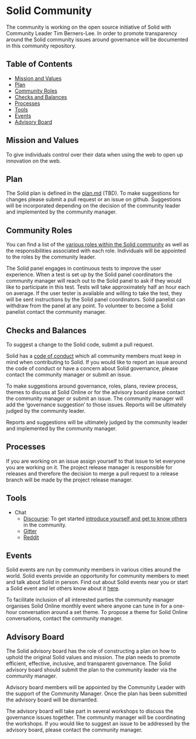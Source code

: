 # Solid Community

The community is working on the open source initiative of Solid with
Community Leader Tim Berners-Lee. In order to promote transparency
around the Solid community issues around governance will be documented
in this community repository.

## Table of Contents
 * [Mission and Values](#mission-and-values) 
 * [Plan](#plan) 
 * [Community Roles](#community-roles)
 * [Checks and Balances](#checks-and-balances) 
 * [Processes](#processes)
 * [Tools](#tools) 
 * [Events](#events)
 * [Advisory Board](#advisory-board) 


## Mission and Values
To give individuals control over their data when using the web to open up innovation on the web. 

## Plan

The Solid plan is defined in the [plan.md](plan.md) (TBD). 
To make suggestions for changes please submit a pull request or
an issue on github. Suggestions will be incorporated depending on the
decision of the community leader and implemented by the community
manager.

## Community Roles

You can find a list of the [various roles within the Solid community](community-roles.md)
as well as the responsibilities associated with each
role. Individuals will be appointed to the roles by the community
leader.

The Solid panel engages in continuous tests to improve the user
experience. When a test is set up by the Solid panel coordinators the
community manager will reach out to the Solid panel to ask if they
would like to participate in this test. Tests will take approximately
half an hour each on average. If the user tester is available and
willing to take the test, they will be sent instructions by the Solid
panel coordinators. Solid panelist can withdraw from the panel at any
point. To volunteer to become a Solid panelist contact the community
manager.


## Checks and Balances


To suggest a change to the Solid code, submit a pull request. 

Solid has a [code of conduct](code-of-conduct.md) which all community members must keep in
mind when contributing to Solid. If you would like to report an issue
around the code of conduct or have a concern about Solid governance,
please contact the community manager or submit an issue.

To make suggestions around governance, roles, plans, review process,
themes to discuss at Solid Online or for the advisory board please
contact the community manager or submit an issue. The community
manager will add the ‘governance suggestion’ to those issues. Reports
will be ultimately judged by the community leader.

Reports and suggestions will be ultimately judged by the community
leader and implemented by the community manager.

## Processes 

If you are working on an issue assign yourself to that issue to let
everyone you are working on it. The project release manager is
responsible for releases and therefore the decision to merge a pull
request to a release branch will be made by the project release
manager.


## Tools

* Chat 
  * [Discourse](https://forum.solidproject.org/): To get started [introduce yourself and get to know others](https://forum.solidproject.org/t/welcome-to-the-solid-forum-please-introduce-yourself-here-great-to-have-you-on-board/440/20) in the community. 
  * [Gitter](https://gitter.im/solid/chat)
  * [Reddit](https://www.reddit.com/r/SOLID/submit)


## Events

Solid events are run by community members in various cities around the
world. Solid events provide an opportunity for community members to
meet and talk about Solid in person. Find out about Solid events near
you or start a Solid event and let others know about it 
[here](https://forum.solidproject.org/t/find-solid-events-near-you/703).

To facilitate inclusion of all interested parties the community
manager organises Solid Online monthly event where anyone can tune in
for a one-hour conversation around a set theme. To propose a theme for
Solid Online conversations, contact the community manager.


## Advisory Board

The Solid advisory board has the role of constructing a plan on how to
uphold the original Solid values and mission. The plan needs to
promote efficient, effective, inclusive, and transparent
governance. The Solid advisory board should submit the plan to the
community leader via the community manager.

Advisory board members will be appointed by the Community Leader with
the support of the Community Manager. Once the plan has been submitted
the advisory board will be dismantled.

The advisory board will take part in several workshops to discuss the
governance issues together. The community manager will be coordinating
the workshops. If you would like to suggest an issue to be addressed
by the advisory board, please contact the community manager.

